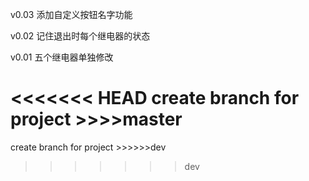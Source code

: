 v0.03
添加自定义按钮名字功能

v0.02
记住退出时每个继电器的状态

v0.01
五个继电器单独修改

<<<<<<< HEAD
create branch for project >>>>master
=======
create branch for project >>>>>>dev
>>>>>>> dev
